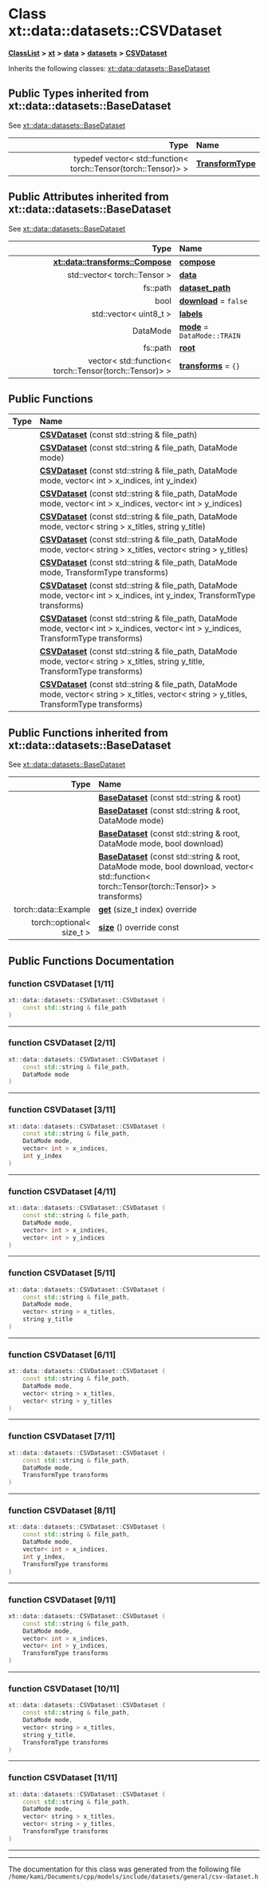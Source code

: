

# Class xt::data::datasets::CSVDataset



[**ClassList**](annotated.md) **>** [**xt**](namespacext.md) **>** [**data**](namespacext_1_1data.md) **>** [**datasets**](namespacext_1_1data_1_1datasets.md) **>** [**CSVDataset**](classxt_1_1data_1_1datasets_1_1CSVDataset.md)








Inherits the following classes: [xt::data::datasets::BaseDataset](classxt_1_1data_1_1datasets_1_1BaseDataset.md)
















## Public Types inherited from xt::data::datasets::BaseDataset

See [xt::data::datasets::BaseDataset](classxt_1_1data_1_1datasets_1_1BaseDataset.md)

| Type | Name |
| ---: | :--- |
| typedef vector&lt; std::function&lt; torch::Tensor(torch::Tensor)&gt; &gt; | [**TransformType**](classxt_1_1data_1_1datasets_1_1BaseDataset.md#typedef-transformtype)  <br> |








## Public Attributes inherited from xt::data::datasets::BaseDataset

See [xt::data::datasets::BaseDataset](classxt_1_1data_1_1datasets_1_1BaseDataset.md)

| Type | Name |
| ---: | :--- |
|  [**xt::data::transforms::Compose**](classxt_1_1data_1_1transforms_1_1Compose.md) | [**compose**](classxt_1_1data_1_1datasets_1_1BaseDataset.md#variable-compose)  <br> |
|  std::vector&lt; torch::Tensor &gt; | [**data**](classxt_1_1data_1_1datasets_1_1BaseDataset.md#variable-data)  <br> |
|  fs::path | [**dataset\_path**](classxt_1_1data_1_1datasets_1_1BaseDataset.md#variable-dataset_path)  <br> |
|  bool | [**download**](classxt_1_1data_1_1datasets_1_1BaseDataset.md#variable-download)   = `false`<br> |
|  std::vector&lt; uint8\_t &gt; | [**labels**](classxt_1_1data_1_1datasets_1_1BaseDataset.md#variable-labels)  <br> |
|  DataMode | [**mode**](classxt_1_1data_1_1datasets_1_1BaseDataset.md#variable-mode)   = `DataMode::TRAIN`<br> |
|  fs::path | [**root**](classxt_1_1data_1_1datasets_1_1BaseDataset.md#variable-root)  <br> |
|  vector&lt; std::function&lt; torch::Tensor(torch::Tensor)&gt; &gt; | [**transforms**](classxt_1_1data_1_1datasets_1_1BaseDataset.md#variable-transforms)   = `{}`<br> |






























## Public Functions

| Type | Name |
| ---: | :--- |
|   | [**CSVDataset**](#function-csvdataset-111) (const std::string & file\_path) <br> |
|   | [**CSVDataset**](#function-csvdataset-211) (const std::string & file\_path, DataMode mode) <br> |
|   | [**CSVDataset**](#function-csvdataset-311) (const std::string & file\_path, DataMode mode, vector&lt; int &gt; x\_indices, int y\_index) <br> |
|   | [**CSVDataset**](#function-csvdataset-411) (const std::string & file\_path, DataMode mode, vector&lt; int &gt; x\_indices, vector&lt; int &gt; y\_indices) <br> |
|   | [**CSVDataset**](#function-csvdataset-511) (const std::string & file\_path, DataMode mode, vector&lt; string &gt; x\_titles, string y\_title) <br> |
|   | [**CSVDataset**](#function-csvdataset-611) (const std::string & file\_path, DataMode mode, vector&lt; string &gt; x\_titles, vector&lt; string &gt; y\_titles) <br> |
|   | [**CSVDataset**](#function-csvdataset-711) (const std::string & file\_path, DataMode mode, TransformType transforms) <br> |
|   | [**CSVDataset**](#function-csvdataset-811) (const std::string & file\_path, DataMode mode, vector&lt; int &gt; x\_indices, int y\_index, TransformType transforms) <br> |
|   | [**CSVDataset**](#function-csvdataset-911) (const std::string & file\_path, DataMode mode, vector&lt; int &gt; x\_indices, vector&lt; int &gt; y\_indices, TransformType transforms) <br> |
|   | [**CSVDataset**](#function-csvdataset-1011) (const std::string & file\_path, DataMode mode, vector&lt; string &gt; x\_titles, string y\_title, TransformType transforms) <br> |
|   | [**CSVDataset**](#function-csvdataset-1111) (const std::string & file\_path, DataMode mode, vector&lt; string &gt; x\_titles, vector&lt; string &gt; y\_titles, TransformType transforms) <br> |


## Public Functions inherited from xt::data::datasets::BaseDataset

See [xt::data::datasets::BaseDataset](classxt_1_1data_1_1datasets_1_1BaseDataset.md)

| Type | Name |
| ---: | :--- |
|   | [**BaseDataset**](classxt_1_1data_1_1datasets_1_1BaseDataset.md#function-basedataset-14) (const std::string & root) <br> |
|   | [**BaseDataset**](classxt_1_1data_1_1datasets_1_1BaseDataset.md#function-basedataset-24) (const std::string & root, DataMode mode) <br> |
|   | [**BaseDataset**](classxt_1_1data_1_1datasets_1_1BaseDataset.md#function-basedataset-34) (const std::string & root, DataMode mode, bool download) <br> |
|   | [**BaseDataset**](classxt_1_1data_1_1datasets_1_1BaseDataset.md#function-basedataset-44) (const std::string & root, DataMode mode, bool download, vector&lt; std::function&lt; torch::Tensor(torch::Tensor)&gt; &gt; transforms) <br> |
|  torch::data::Example | [**get**](classxt_1_1data_1_1datasets_1_1BaseDataset.md#function-get) (size\_t index) override<br> |
|  torch::optional&lt; size\_t &gt; | [**size**](classxt_1_1data_1_1datasets_1_1BaseDataset.md#function-size) () override const<br> |






















































## Public Functions Documentation




### function CSVDataset [1/11]

```C++
xt::data::datasets::CSVDataset::CSVDataset (
    const std::string & file_path
) 
```




<hr>



### function CSVDataset [2/11]

```C++
xt::data::datasets::CSVDataset::CSVDataset (
    const std::string & file_path,
    DataMode mode
) 
```




<hr>



### function CSVDataset [3/11]

```C++
xt::data::datasets::CSVDataset::CSVDataset (
    const std::string & file_path,
    DataMode mode,
    vector< int > x_indices,
    int y_index
) 
```




<hr>



### function CSVDataset [4/11]

```C++
xt::data::datasets::CSVDataset::CSVDataset (
    const std::string & file_path,
    DataMode mode,
    vector< int > x_indices,
    vector< int > y_indices
) 
```




<hr>



### function CSVDataset [5/11]

```C++
xt::data::datasets::CSVDataset::CSVDataset (
    const std::string & file_path,
    DataMode mode,
    vector< string > x_titles,
    string y_title
) 
```




<hr>



### function CSVDataset [6/11]

```C++
xt::data::datasets::CSVDataset::CSVDataset (
    const std::string & file_path,
    DataMode mode,
    vector< string > x_titles,
    vector< string > y_titles
) 
```




<hr>



### function CSVDataset [7/11]

```C++
xt::data::datasets::CSVDataset::CSVDataset (
    const std::string & file_path,
    DataMode mode,
    TransformType transforms
) 
```




<hr>



### function CSVDataset [8/11]

```C++
xt::data::datasets::CSVDataset::CSVDataset (
    const std::string & file_path,
    DataMode mode,
    vector< int > x_indices,
    int y_index,
    TransformType transforms
) 
```




<hr>



### function CSVDataset [9/11]

```C++
xt::data::datasets::CSVDataset::CSVDataset (
    const std::string & file_path,
    DataMode mode,
    vector< int > x_indices,
    vector< int > y_indices,
    TransformType transforms
) 
```




<hr>



### function CSVDataset [10/11]

```C++
xt::data::datasets::CSVDataset::CSVDataset (
    const std::string & file_path,
    DataMode mode,
    vector< string > x_titles,
    string y_title,
    TransformType transforms
) 
```




<hr>



### function CSVDataset [11/11]

```C++
xt::data::datasets::CSVDataset::CSVDataset (
    const std::string & file_path,
    DataMode mode,
    vector< string > x_titles,
    vector< string > y_titles,
    TransformType transforms
) 
```




<hr>

------------------------------
The documentation for this class was generated from the following file `/home/kami/Documents/cpp/models/include/datasets/general/csv-dataset.h`

